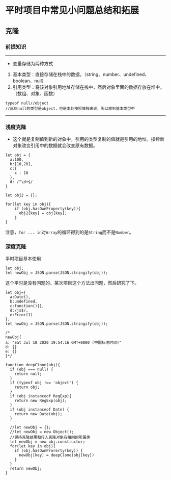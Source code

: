 # 平时项目中常见小问题总结和拓展

## 克隆

### 前提知识

------

+ 变量存储为两种方式

1. 基本类型：直接存储在栈中的数据。（string、number、undefined、boolean、null）
2. 引用类型：将该对象引用地址存储在栈中，然后对象里面的数据存放在堆中。（数组、对象、函数）

``` JS
typeof null//object
//此处null的类型是object，但是本处按照堆栈来说，所以放到基本类型中
```

------

### 浅度克隆

+ 这个就是复制值到新的对象中，引用的类型复制的值就是引用的地址。操控新对象改变引用中的数据就会改变原有数据。

``` JS
let obj = {
  a:100,
  b:[10,20],
  c:{
    x : 10
  },
  d: /^\d+$/
}

let obj2 = {};

for(let key in obj){
    if (obj.hasOwnProperty(key)){
      obj2[key] = obj[key];
    }
}
```

注意，`for ... in`对`Array`的循环得到的是`String`而不是`Number`。

### 深度克隆

平时项目基本使用

``` JS
let obj;
let newObj = JSON.parse(JSON.stringify(obj));
```

这个平时是没有问题的。某次项目这个方法出问题，然后研究了下。

``` JS
let obj={
  a:Date(),
  b:undefined,
  c:function(){},
  d:/js$/,
  e:Error(1)
};
let newObj = JSON.parse(JSON.stringify(obj));

/*
newObj{
a: "Sat Jul 18 2020 19:54:16 GMT+0800 (中国标准时间)"
d: {}
e: {}
}*/
```

``` JS
function deepClone(obj){
  if (obj === null) {
    return null;
  }
  if (typeof obj !== 'object') {
    return obj;
  }
  if (obj instanceof RegExp){
    return new RegExp(obj);
  }
  if (obj instanceof Date) {
    return new Date(obj);
  }

  //let newObj = {};
  //let newObj = new Object();
  //保持克隆结果和传入克隆对象有相同的所属类
  let newObj = new obj.constructor;
  for(let key in obj){
    if (obj.hasOwnProrerty(key)) {
      newObj[key] = deepClone(obj[key])
    }
  }
  return newObj;
}
```
